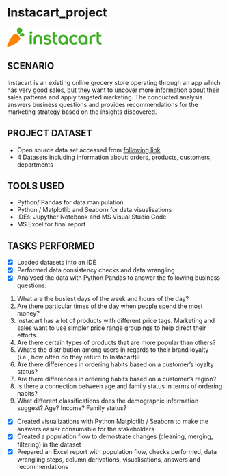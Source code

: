 # Instacart_project

![This is an image](Project_Mgmt/Instacart_logo.png)

## SCENARIO
Instacart is an existing online grocery store operating through an app which has very good sales, but they want to uncover more information about their sales patterns and apply targeted marketing. The conducted analysis answers business questions and provides recommendations for the marketing strategy based on the insights discovered.

## PROJECT DATASET
- Open source data set accessed from [following link](https://www.instacart.com/datasets/grocery-shopping-2017)
- 4 Datasets including information about: orders, products, customers, departments

## TOOLS USED
-	Python/ Pandas for data manipulation
-	Python / Matplotlib and Seaborn for data visualisations
-	IDEs: Jupyther Notebook and MS Visual Studio Code
- MS Excel for final report

## TASKS PERFORMED
- [x] Loaded datasets into an IDE
- [x] Performed data consistency checks and data wrangling
- [x] Analysed the data with Python Pandas to answer the following business questions:

 1. What are the busiest days of the week and hours of the day?
  2. Are there particular times of the day when people spend the most money?
  3. Instacart has a lot of products with different price tags. Marketing and sales want to use simpler price range groupings to help direct their efforts.
  4. Are there certain types of products that are more popular than others?
  5. What’s the distribution among users in regards to their brand loyalty (i.e., how often do they return to Instacart)? 
  6. Are there differences in ordering habits based on a customer’s loyalty status?
  7. Are there differences in ordering habits based on a customer’s region?
  8. Is there a connection between age and family status in terms of ordering habits?
  9. What different classifications does the demographic information suggest? Age? Income? Family status?

- [x] Created visualizations with Python Matplotlib / Seaborn to make the answers easier consumable for the stakeholders
- [x] Created a population flow to demostrate changes (cleaning, merging, filtering) in the dataset
- [x] Prepared an Excel report with population flow, checks performed, data wrangling steps, column derivations, visualisations, answers and recommendations
